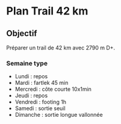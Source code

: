 # Plan Trail 42 km

## Objectif
Préparer un trail de 42 km avec 2790 m D+.

### Semaine type
- Lundi : repos
- Mardi : fartlek 45 min
- Mercredi : côte courte 10x1min
- Jeudi : repos
- Vendredi : footing 1h
- Samedi : sortie seuil
- Dimanche : sortie longue vallonnée
